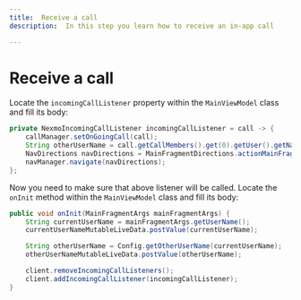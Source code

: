 ```yaml
---
title:  Receive a call
description:  In this step you learn how to receive an in-app call

---
```


Receive a call
==============

Locate the `incomingCallListener` property within the `MainViewModel` class and fill its body:

```java
private NexmoIncomingCallListener incomingCallListener = call -> {
    callManager.setOnGoingCall(call);
    String otherUserName = call.getCallMembers().get(0).getUser().getName();
    NavDirections navDirections = MainFragmentDirections.actionMainFragmentToIncomingCallFragment(otherUserName);
    navManager.navigate(navDirections);
};
```

Now you need to make sure that above listener will be called. Locate the `onInit` method within the `MainViewModel` class and fill its body:

```java
public void onInit(MainFragmentArgs mainFragmentArgs) {
    String currentUserName = mainFragmentArgs.getUserName();
    currentUserNameMutableLiveData.postValue(currentUserName);

    String otherUserName = Config.getOtherUserName(currentUserName);
    otherUserNameMutableLiveData.postValue(otherUserName);

    client.removeIncomingCallListeners();
    client.addIncomingCallListener(incomingCallListener);
}
```

